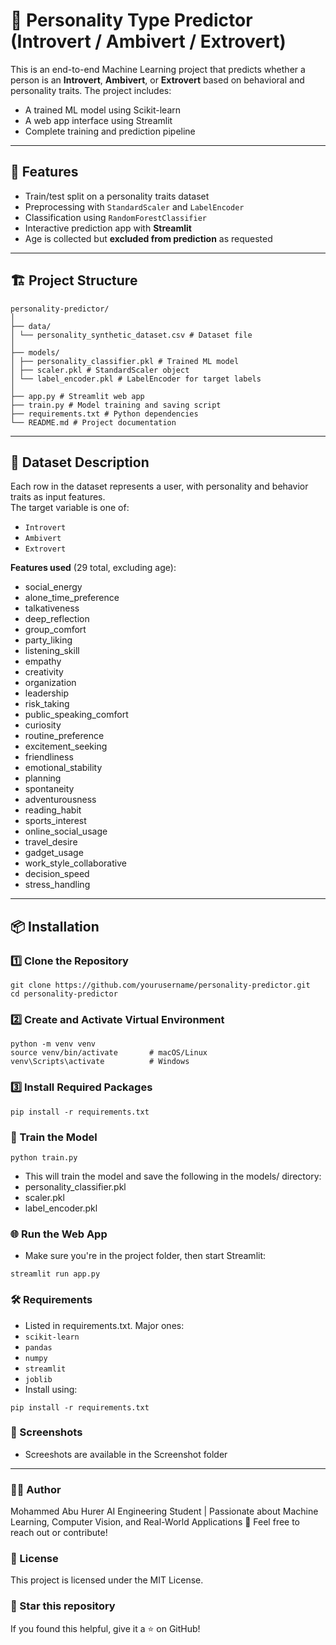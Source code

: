 # 🧠 Personality Type Predictor (Introvert / Ambivert / Extrovert)

This is an end-to-end Machine Learning project that predicts whether a person is an **Introvert**, **Ambivert**, or **Extrovert** based on behavioral and personality traits. The project includes:

- A trained ML model using Scikit-learn
- A web app interface using Streamlit
- Complete training and prediction pipeline

---

## 🚀 Features

- Train/test split on a personality traits dataset
- Preprocessing with `StandardScaler` and `LabelEncoder`
- Classification using `RandomForestClassifier`
- Interactive prediction app with **Streamlit**
- Age is collected but **excluded from prediction** as requested

---

## 🏗️ Project Structure

```
personality-predictor/
│
├── data/
│ └── personality_synthetic_dataset.csv # Dataset file
│
├── models/
│ ├── personality_classifier.pkl # Trained ML model
│ ├── scaler.pkl # StandardScaler object
│ └── label_encoder.pkl # LabelEncoder for target labels
│
├── app.py # Streamlit web app
├── train.py # Model training and saving script
├── requirements.txt # Python dependencies
└── README.md # Project documentation
```

---

## 🧪 Dataset Description

Each row in the dataset represents a user, with personality and behavior traits as input features.  
The target variable is one of:
- `Introvert`
- `Ambivert`
- `Extrovert`

**Features used** (29 total, excluding age):
- social_energy
- alone_time_preference
- talkativeness
- deep_reflection
- group_comfort
- party_liking
- listening_skill
- empathy
- creativity
- organization
- leadership
- risk_taking
- public_speaking_comfort
- curiosity
- routine_preference
- excitement_seeking
- friendliness
- emotional_stability
- planning
- spontaneity
- adventurousness
- reading_habit
- sports_interest
- online_social_usage
- travel_desire
- gadget_usage
- work_style_collaborative
- decision_speed
- stress_handling

---

## 📦 Installation

### 1️⃣ Clone the Repository
```
git clone https://github.com/yourusername/personality-predictor.git
cd personality-predictor
```
### 2️⃣ Create and Activate Virtual Environment
```
python -m venv venv
source venv/bin/activate       # macOS/Linux
venv\Scripts\activate          # Windows
```
### 3️⃣ Install Required Packages
```
pip install -r requirements.txt
```
### 🧠 Train the Model
```
python train.py
```
- This will train the model and save the following in the models/ directory:
- personality_classifier.pkl
- scaler.pkl
- label_encoder.pkl
### 🌐 Run the Web App
- Make sure you're in the project folder, then start Streamlit:
```
streamlit run app.py
```
### 🛠️ Requirements
- Listed in requirements.txt. Major ones:
- `scikit-learn`
- `pandas`
- `numpy`
- `streamlit`
- `joblib`
- Install using:
```
pip install -r requirements.txt
```
### 📸 Screenshots
- Screeshots are available in the Screenshot folder
---
### 🙋‍♂️ Author
 Mohammed Abu Hurer
AI Engineering Student | Passionate about Machine Learning, Computer Vision, and Real-World Applications 🚀
Feel free to reach out or contribute!
### 📄 License
This project is licensed under the MIT License.
### 🌟 Star this repository
If you found this helpful, give it a ⭐ on GitHub!
